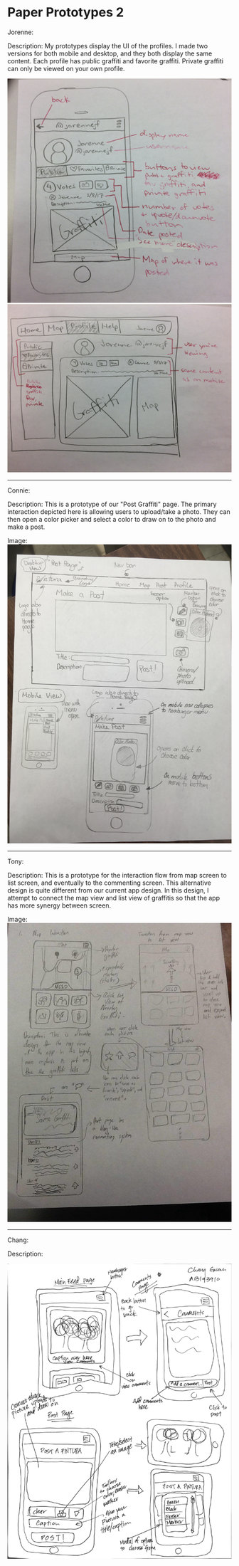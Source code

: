 # Paper Prototypes 2

Jorenne:

Description: My prototypes display the UI of the profiles. I made two versions for both mobile and desktop, and they both display the same content. Each profile has public graffiti and favorite graffiti. Private graffiti can only be viewed on your own profile.

![alt tag](../images/prototype2-jorenne1.jpg)
![alt tag](../images/prototype2-jorenne2.jpg)

---

Connie:

Description: This is a prototype of our "Post Graffiti" page.
The primary interaction depicted here is allowing users to
upload/take a photo. They can then open a color picker and 
select a color to draw on to the photo and make a post.

Image:
![alt tag](../images/prototype_connie.JPG)


---

Tony:

Description:
This is a prototype for the interaction flow from map screen to list screen, and eventually to the commenting screen. This alternative design is quite different from our current app design. In this design, I attempt to connect the map view and list view of graffitis so that the app has more synergy between screen.

Image:
![alt tag](../images/milestone8_tony.jpg)

---

Chang:

Description:

![alt tag](../images/Cogs121milestone8page1.jpg)
